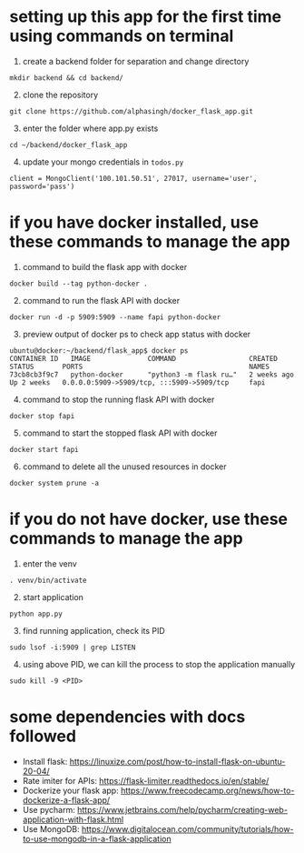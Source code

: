 # setting up this app for the first time using commands on terminal
1. create a backend folder for separation and change directory
```
mkdir backend && cd backend/
```
2. clone the repository
```
git clone https://github.com/alphasingh/docker_flask_app.git
```
3. enter the folder where app.py exists
```
cd ~/backend/docker_flask_app
```
4. update your mongo credentials in `todos.py`
```
client = MongoClient('100.101.50.51', 27017, username='user', password='pass')
```

# if you have docker installed, use these commands to manage the app
1. command to build the flask app with docker
```
docker build --tag python-docker .
```
2. command to run the flask API with docker
```
docker run -d -p 5909:5909 --name fapi python-docker
```
3. preview output of docker ps to check app status with docker
```
ubuntu@docker:~/backend/flask_app$ docker ps
CONTAINER ID   IMAGE              COMMAND                  CREATED        STATUS       PORTS                                         NAMES
73cb8cb3f9c7   python-docker      "python3 -m flask ru…"   2 weeks ago    Up 2 weeks   0.0.0.0:5909->5909/tcp, :::5909->5909/tcp     fapi
```
4. command to stop the running flask API with docker
```
docker stop fapi
```
5. command to start the stopped flask API with docker
```
docker start fapi
```
6. command to delete all the unused resources in docker
```
docker system prune -a
```

# if you do not have docker, use these commands to manage the app
1. enter the venv
```
. venv/bin/activate
```
2. start application
```
python app.py
```
3. find running application, check its PID
```
sudo lsof -i:5909 | grep LISTEN
```
4. using above PID, we can kill the process to stop the application manually
```
sudo kill -9 <PID>
```

# some dependencies with docs followed
- Install flask: https://linuxize.com/post/how-to-install-flask-on-ubuntu-20-04/
- Rate imiter for APIs: https://flask-limiter.readthedocs.io/en/stable/
- Dockerize your flask app: https://www.freecodecamp.org/news/how-to-dockerize-a-flask-app/
- Use pycharm: https://www.jetbrains.com/help/pycharm/creating-web-application-with-flask.html
- Use MongoDB: https://www.digitalocean.com/community/tutorials/how-to-use-mongodb-in-a-flask-application
